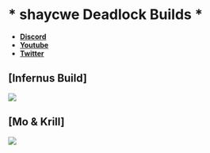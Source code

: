 # * shaycwe Deadlock Builds *

* [**Discord**](https://discord.gg/9neGGz8pgs)
* [**Youtube**](https://www.youtube.com/@shaycwe)
* [**Twitter**](https://x.com/shaycwe)

## [Infernus Build]
![](https://imgur.com/a/faX6v0O)

## [Mo & Krill]
![](https://imgur.com/a/4L4fXp5)
